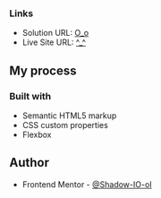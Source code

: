 ### Links

- Solution URL: [O_o](https://github.com/Shadow-IO-oI/interactive-rating-component)
- Live Site URL: [^_^](https://interactive-rating-component-xi-three.vercel.app)

## My process

### Built with

- Semantic HTML5 markup
- CSS custom properties
- Flexbox

## Author

- Frontend Mentor - [@Shadow-IO-oI](https://www.frontendmentor.io/profile/Shadow-IO-oI)
